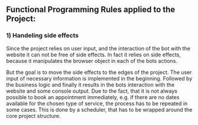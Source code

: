 ## Functional Programming Rules applied to the Project:

### 1) Handeling side effects
Since the project relies on user input, 
and the interaction of the bot with the website
it can not be free of side effects.
In fact it relies on side effects, because it 
manipulates the browser object in each of the bots actions.

But the goal is to move the side effects to the edges 
of the project. The user input of necessary information 
is implemented in the beginning. Followed by the business logic
and finally it results in the bots interaction with the website and
some console output. 
Due to the fact, that it is not always possible to book an appointment 
immediately, e.g. if there are no dates available for the chosen 
type of service, the process has to be repeated in some cases.
This is done by a scheduler, that has to be wrapped around the core
project structure.

